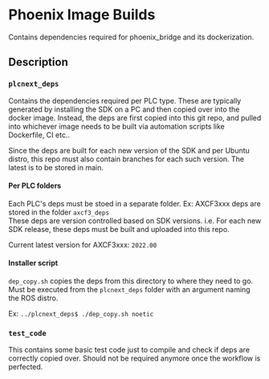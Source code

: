 # Phoenix Image Builds

Contains dependencies required for phoenix_bridge and its dockerization.

## Description

### `plcnext_deps`

Contains the dependencies required per PLC type. These are typically generated by installing the SDK on a PC and then copied over into the docker image. Instead, the deps are first copied into this git repo, and pulled into whichever image needs to be built via automation scripts like Dockerfile, CI etc..

Since the deps are built for each new version of the SDK and per Ubuntu distro, this repo must also contain branches for each such version.
The latest is to be stored in main.

#### Per PLC folders

Each PLC's deps must be stoed in a separate folder. Ex: AXCF3xxx deps are stored in the folder `axcf3_deps`    
These deps are version controlled based on SDK versions. i.e. For each new SDK release, these deps must be built and uploaded into this repo.

Current latest version for AXCF3xxx: `2022.00`

#### Installer script

`dep_copy.sh` copies the deps from this directory to where they need to go. Must be executed from the `plcnext_deps` folder with an argument naming the ROS distro.

Ex: `../plcnext_deps$ ./dep_copy.sh noetic`


### `test_code`

This contains some basic test code just to compile and check if deps are correctly copied over. Should not be required anymore once the workflow is perfected.
